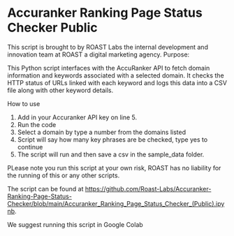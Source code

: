 # Accuranker Ranking Page Status Checker Public

This script is brought to by ROAST Labs the internal development and innovation team at ROAST a digital marketing agency.
Purpose:

This Python script interfaces with the AccuRanker API to fetch domain information and keywords associated with a selected domain. It checks the HTTP status of URLs linked with each keyword and logs this data into a CSV file along with other keyword details.

How to use

1. Add in your Accuranker API key on line 5.
2. Run the code
3. Select a domain by type a number from the domains listed
4. Script will say how many key phrases are be checked, type yes to continue
5. The script will run and then save a csv in the sample_data folder.

PLease note you run this script at your own risk, ROAST has no liability for the running of this or any other scripts.

The script can be found at https://github.com/Roast-Labs/Accuranker-Ranking-Page-Status-Checker/blob/main/Accuranker_Ranking_Page_Status_Checker_(Public).ipynb. 

We suggest running this script in Google Colab
